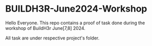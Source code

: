 # BUILDH3R-June2024-Workshop

Hello Everyone. This repo contains a proof of task done during the workshop of BuildH3r June[7,8] 2024.

All task are under respective project's folder.
